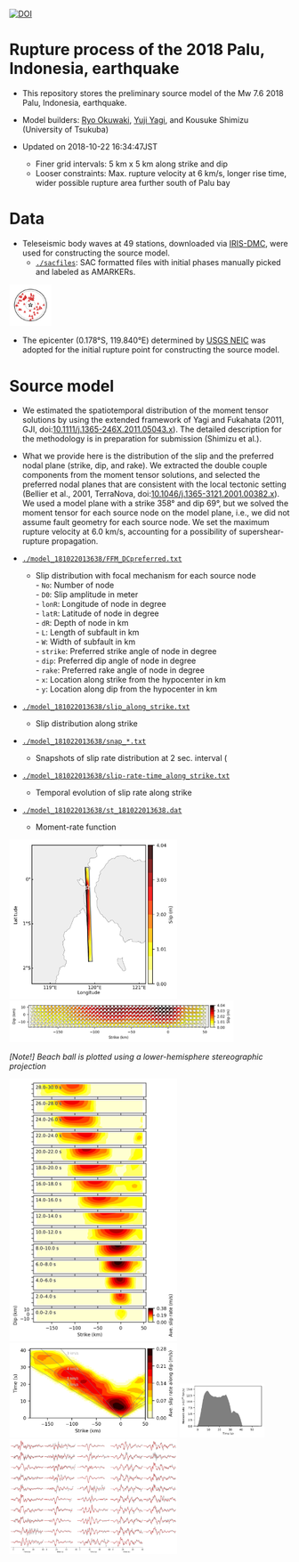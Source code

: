 [![DOI](https://zenodo.org/badge/153305275.svg)](https://zenodo.org/badge/latestdoi/153305275)

# Rupture process of the 2018 Palu, Indonesia, earthquake

- This repository stores the preliminary source model of the Mw 7.6 2018 Palu, Indonesia, earthquake.

- Model builders: [Ryo Okuwaki](https://rokuwaki.github.io), [Yuji Yagi](http://www.geol.tsukuba.ac.jp/~yagi-y/eng/index.html), and Kousuke Shimizu (University of Tsukuba)

- Updated on 2018-10-22 16:34:47JST

  - Finer grid intervals: 5 km x 5 km along strike and dip
  - Looser constraints: Max. rupture velocity at 6 km/s, longer rise time, wider possible rupture area further south of Palu bay

# Data

- Teleseismic body waves at 49 stations, downloaded via [IRIS-DMC](http://ds.iris.edu/wilber3/find_event), were used for constructing the source model.
  - [`./sacfiles`](./sacfiles): SAC formatted files with initial phases manually picked and labeled as AMARKERs.

<img src="./fig/station.png" width="15%" />


- The epicenter (0.178°S, 119.840°E) determined by [USGS NEIC](https://earthquake.usgs.gov/earthquakes/eventpage/us1000h3p4/executive) was adopted for the initial rupture point for constructing the source model.


# Source model

- We estimated the spatiotemporal distribution of the moment tensor solutions by using the extended framework of Yagi and Fukahata (2011, GJI, doi:[10.1111/j.1365-246X.2011.05043.x](https://doi.org/10.1111/j.1365-246X.2011.05043.x)). The detailed description for the methodology is in preparation for submission (Shimizu et al.).

- What we provide here is the distribution of the slip and the preferred nodal plane (strike, dip, and rake). We extracted the double couple components from the moment tensor solutions, and selected the preferred nodal planes that are consistent with the local tectonic setting (Bellier et al., 2001, TerraNova, doi:[10.1046/j.1365-3121.2001.00382.x](https://doi.org/10.1046/j.1365-3121.2001.00382.x)). We used a model plane with a strike 358° and dip 69°, but we solved the moment tensor for each source node on the model plane, i.e., we did not assume fault geometry for each source node. We set the maximum rupture velocity at 6.0 km/s, accounting for a possibility of supershear-rupture propagation.

- [`./model_181022013638/FFM_DCpreferred.txt`](./model_181022013638/FFM_DCpreferred.txt)

  - Slip distribution with focal mechanism for each source node  
        - `No`: Number of node  
        - `D0`: Slip amplitude in meter  
        - `lonR`: Longitude of node in degree  
        - `latR`: Latitude of node in degree  
        - `dR`: Depth of node in km  
        - `L`: Length of subfault in km  
        - `W`: Width of subfault in km  
        - `strike`: Preferred strike angle of node in degree  
        - `dip`: Preferred dip angle of node in degree  
        - `rake`: Preferred rake angle of node in degree  
        - `x`: Location along strike from the hypocenter in km  
        - `y`: Location along dip from the hypocenter in km  

- [`./model_181022013638/slip_along_strike.txt`](./model_181022013638/slip_along_strike.txt)

  - Slip distribution along strike

- [`./model_181022013638/snap_*.txt`](./model_181022013638/)
  
  - Snapshots of slip rate distribution at 2 sec. interval (

- [`./model_181022013638/slip-rate-time_along_strike.txt`](./model_181022013638/slip-rate-time_along_strike.txt)

  - Temporal evolution of slip rate along strike

- [`./model_181022013638/st_181022013638.dat`](./model_181022013638/st_181022013638.dat)

  - Moment-rate function

<img src="./fig/181022013638_map.png" width="60%" />

<img src="./fig/181022013638_xy.png" width="80%" />

*[Note!] Beach ball is plotted using a lower-hemisphere stereographic projection*

<img src="./fig/181022013638_snap.png" width="60%" />

<img src="./fig/181022013638_timeevo_ave.png" width="60%" />

<img src="./fig/181022013638_st.png" width="30%" />

<img src="./fig/181022013638_fitting.png" width="60%" />
